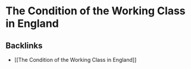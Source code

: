 # The Condition of the Working Class in England



<a id="org20867e2"></a>

## Backlinks

-   [[The Condition of the Working Class in England]]
